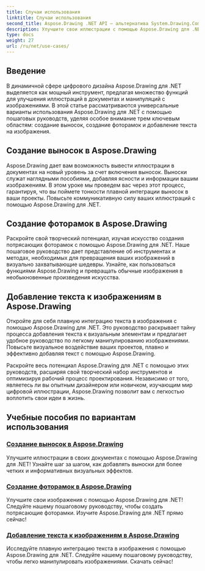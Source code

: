 ```yaml
---
title: Случаи использования
linktitle: Случаи использования
second_title: Aspose.Drawing .NET API — альтернатива System.Drawing.Common
description: Улучшите свои иллюстрации с помощью Aspose.Drawing для .NET! Добавляйте выноски, создавайте потрясающие рамки и легко интегрируйте текст в изображения с помощью наших руководств.
type: docs
weight: 27
url: /ru/net/use-cases/
---
```

## Введение

В динамичной сфере цифрового дизайна Aspose.Drawing для .NET выделяется как мощный инструмент, предлагая множество функций для улучшения иллюстраций в документах и манипуляций с изображениями. В этой статье рассматриваются универсальные варианты использования Aspose.Drawing для .NET с помощью пошаговых руководств, уделяя особое внимание трем ключевым областям: создание выносок, создание фоторамок и добавление текста на изображения.

## Создание выносок в Aspose.Drawing

Aspose.Drawing дает вам возможность вывести иллюстрации в документах на новый уровень за счет включения выносок. Выноски служат наглядными пособиями, добавляя ясности и информации вашим изображениям. В этом уроке мы проведем вас через этот процесс, гарантируя, что вы поймете тонкости плавной интеграции выносок в ваши проекты. Повысьте коммуникативную силу ваших иллюстраций с помощью Aspose.Drawing для .NET.

## Создание фоторамок в Aspose.Drawing

Раскройте свой творческий потенциал, изучая искусство создания потрясающих фоторамок с помощью Aspose.Drawing для .NET. Наше пошаговое руководство дает представление об инструментах и методах, необходимых для превращения ваших изображений в визуально захватывающие шедевры. Узнайте, как пользоваться функциями Aspose.Drawing и превращать обычные изображения в необыкновенные произведения искусства.

## Добавление текста к изображениям в Aspose.Drawing

Откройте для себя плавную интеграцию текста в изображения с помощью Aspose.Drawing для .NET. Это руководство раскрывает тайну процесса добавления текста к визуальным элементам и предлагает удобное руководство по легкому манипулированию изображениями. Повысьте визуальное воздействие ваших проектов, плавно и эффективно добавляя текст с помощью Aspose.Drawing.

Раскройте весь потенциал Aspose.Drawing для .NET с помощью этих руководств, расширяя свой творческий набор инструментов и оптимизируя рабочий процесс проектирования. Независимо от того, являетесь ли вы опытным дизайнером или новичком, изучающим мир цифровой иллюстрации, Aspose.Drawing позволит вам с легкостью воплотить свои идеи в жизнь.

## Учебные пособия по вариантам использования
### [Создание выносок в Aspose.Drawing](./make-callout/)
Улучшите иллюстрации в своих документах с помощью Aspose.Drawing для .NET! Узнайте шаг за шагом, как добавлять выноски для более четких и информативных визуальных эффектов.
### [Создание фоторамок в Aspose.Drawing](./photo-frame/)
Улучшите свои изображения с помощью Aspose.Drawing для .NET! Следуйте нашему пошаговому руководству, чтобы создать потрясающие фоторамки. Изучите Aspose.Drawing для .NET прямо сейчас!
### [Добавление текста к изображениям в Aspose.Drawing](./text-on-image/)
Исследуйте плавную интеграцию текста в изображения с помощью Aspose.Drawing для .NET. Следуйте нашему пошаговому руководству, чтобы легко манипулировать изображениями. Скачать сейчас!